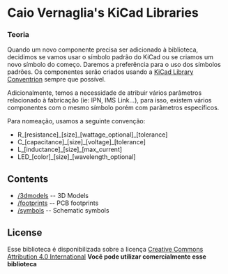 Caio Vernaglia's KiCad Libraries
================================

### Teoria
Quando um novo componente precisa ser adicionado à biblioteca, decidimos se vamos usar o símbolo padrão do KiCad ou se criamos um novo símbolo do começo. Daremos a preferência para o uso dos símbolos padrões. Os componentes serão criados usando a [KiCad Library Conventrion](https://klc.kicad.org) sempre que possível.

Adicionalmente, temos a necessidade de atribuir vários parâmetros relacionado à fabricação (ie: IPN, IMS Link...), para isso, existem vários componentes com o mesmo símbolo porém com parâmetros específicos.

Para nomeação, usamos a seguinte convenção:
* R_[resistance]\_[size]\_[wattage_optional]\_[tolerance]
* C_[capacitance]\_[size]\_[voltage]\_[tolerance]
* L_[inductance]\_[size]\_[max_current]
* LED_[color]\_[size]\_[wavelength_optional]

Contents
-------------------
* [/3dmodels](https://github.com/caiovernaglia/tree/main/3dmodels) -- 3D Models
* [/footprints](https://github.com/caiovernaglia/tree/main/footprints) -- PCB footprints
* [/symbols](https://github.com/caiovernaglia/tree/main/symbols) -- Schematic symbols

License
-------------------
Esse biblioteca é disponibilizada sobre a licença [Creative Commons Attribution 4.0 International](https://creativecommons.org/licenses/by/4.0/)
**Você pode utilizar comercialmente esse biblioteca**